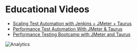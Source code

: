 # Educational Videos
  - [Scaling Test Automation with Jenkins + JMeter + Taurus](https://www.youtube.com/watch?v=QuY0Qcdd90A)
  - [Performance Test Automation With JMeter & Taurus](https://www.youtube.com/watch?v=6Z-Bxm_-qhc)
  - [Performance Testing Bootcamp with JMeter and Taurus](https://www.youtube.com/watch?v=rwccqwaHT9U)
  
![Analytics](https://ga-beacon.appspot.com/UA-63369152-1/taurus/videos)
